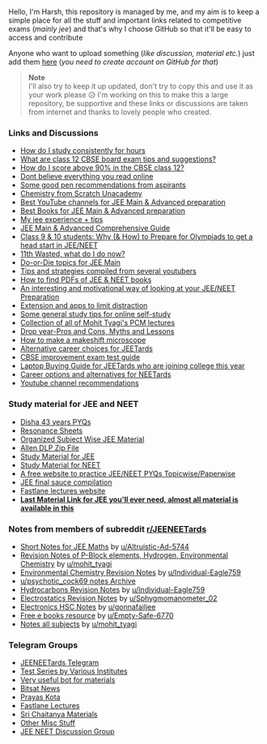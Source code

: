 Hello, I'm Harsh, this repository is managed by me, and my aim is to keep a simple place for all the stuff and important links related to competitive exams (*mainly jee*) and that's why I choose GitHub so that it'll be easy to access and contribute

Anyone who want to upload something (*like discussion, material etc.*) just add them [here](https://github.com/harshkad/jeeneet.stuff/issues/new) (*you need to create account on GitHub for that*)

> **Note**  
> I'll also try to keep it up updated, don't try to copy this and use it as your work please 😥 I'm working on this to make this a large repository, be supportive and these links or discussions are taken from internet and thanks to lovely people who created.

### Links and Discussions

- [How do I study consistently for hours](https://qr.ae/pvWqdN)
- [What are class 12 CBSE board exam tips and suggestions?](https://qr.ae/prboB5)
- [How do I score above 90% in the CBSE class 12?](https://www.quora.com/How-do-I-get-90-%2B-in-12-CBSE/answer/Saumya-Meena-2)
- [Dont believe everything you read online](https://www.reddit.com/r/JEENEETards/comments/10otprw/dont_believe_everything_you_read_online/) 
- [Some good pen recommendations from aspirants](https://www.reddit.com/r/JEENEETards/comments/10zfanj/this_is_for_sabki_mild_entertainment_acche_se/)
- [Chemistry from Scratch Unacademy](https://drive.google.com/file/d/1FTwMLVh9R_Qhyy0dR-lsemWHB6wuiIKC/view)
- [Best YouTube channels for JEE Main & Advanced preparation](https://www.reddit.com/r/JEENEETards/comments/pzc33l/request_to_mods_reupload_with_changes_hope_this/)
- [Best Books for JEE Main & Advanced preparation](https://www.reddit.com/r/JEENEETards/comments/q1vsvc/jeeneet_manual_for_books_requesting_mods_to_add/) 
- [My jee experience + tips](https://www.reddit.com/r/JEENEETards/comments/wz4610/6_years_in_16_mins_maybe_youll_learn_something/) 
- [JEE Main & Advanced Comprehensive Guide](https://www.reddit.com/r/JEENEETards/comments/rr6jdt/jee_mainsadvanced_comprehensive_guide_repost/)
- [Class 9 & 10 students: Why (& How) to Prepare for Olympiads to get a head start in JEE/NEET](https://www.reddit.com/r/JEENEETards/comments/q72hqv/kids_who_are_not_in_ninth_or_tenth_class_and_who/)
- [11th Wasted, what do I do now?](https://www.reddit.com/r/JEENEETards/comments/qv02yu/11th_wasted_what_do_i_do_now/)
- [Do-or-Die topics for JEE Main](https://www.reddit.com/r/JEENEETards/comments/qzsj63/importantdoordie_topics_for_mains_2022/)
- [Tips and strategies compiled from several youtubers](https://www.reddit.com/r/JEENEETards/comments/th41w2/all_the_tips_and_strategy_you_need_apart_from/?utm_source=share&utm_medium=web2x&context=3)
- [How to find PDFs of JEE & NEET books](https://www.reddit.com/r/JEENEETards/comments/qg2da0/the_actually_to_find_and_use_pdfs_of_jee_and_neet/) 
- [An interesting and motivational way of looking at your JEE/NEET Preparation](https://www.reddit.com/r/JEENEETards/comments/rsk20i/something_very_useful_for_jeeneetards_check_it/) 
- [Extension and apps to limit distraction](https://www.reddit.com/r/JEENEETards/comments/rxza3v/recommended_browser_extensions_distraction_apps/?utm_source=share&utm_medium=web2x&context=3)
- [Some general study tips for online self-study](https://www.reddit.com/r/JEENEETards/comments/twnr3t/tips_for_people_going_into_class_11th_and_are/)
- [Collection of all of Mohit Tyagi's PCM lectures](https://docs.google.com/document/d/16uirIb3t5MPXa9f9xknZ2uQnLIA9rLLnMlV_NkHfoJ4/edit)
- [Drop year-Pros and Cons, Myths and Lessons](https://www.reddit.com/r/JEENEETards/comments/v0fhoy/drop_year_pros_cons_myths_lessons/?utm_source=share&utm_medium=web2x&context=3)
- [How to make a makeshift microscope](https://www.reddit.com/r/JEENEETards/comments/v2qbyw/how_to_have_a_140x_jugaad_microscope_setup/?utm_source=share&utm_medium=web2x&context=3)
- [Alternative career choices for JEETards](https://www.reddit.com/r/JEENEETards/comments/vi2ijq/alternative_career_choices/?utm_source=share&utm_medium=web2x&context=3)
- [CBSE improvement exam test guide](https://www.reddit.com/r/JEENEETards/comments/w72uzk/nahi_aa_rhe_75_improvement_test_guide/?utm_source=share&utm_medium=web2x&context=3)
- [Laptop Buying Guide for JEETards who are joining college this year](https://www.reddit.com/r/JEENEETards/comments/xesz71/laptop_buying_guide_for_jeetards_who_are_joining/?utm_source=share&utm_medium=web2x&context=3)
- [Career options and alternatives for NEETards](https://www.reddit.com/r/JEENEETards/comments/ylrash/career_options_alternatives_for_pcbtardsneetards/?utm_source=share&utm_medium=web2x&context=3)
- [Youtube channel recommendations](https://www.reddit.com/r/JEENEETards/comments/wne7nt/gr8_underrated_youtube_channels_for_jee_advanced/)

### Study material for JEE and NEET

- [Disha 43 years PYQs](https://drive.google.com/drive/folders/1iZx6KDmSy0kpZEUJRRaLn17xDJNAXMYR?usp=share_link)
- [Resonance Sheets](https://drive.google.com/drive/folders/1gTroyJg3lNVQHxHXhYv4KQ_M14l02q1N?usp=share_link)
- [Organized Subject Wise JEE Material](https://drive.google.com/drive/folders/1-5sTDPA1aK5y6dwY-wyHfeAPdRUB9dpG)
- [Allen DLP Zip File](https://drive.google.com/file/d/1D9napBdRIqT2wdYRiefjf_yQfgxwIEMj/view)
- [Study Material for JEE](https://drive.google.com/drive/folders/1k0cW55ub2nbYVwHk90Z8S3xkCEdkLOlt)
- [Study Material for NEET](https://drive.google.com/drive/folders/1VjgCZP20FW5IYvL1qPmQynTXtAo6VxOf)
- [A free website to practice JEE/NEET PYQs Topicwise/Paperwise](https://questions.examside.com/)
- [JEE final sauce compilation](https://www.reddit.com/r/JEENEETards/comments/x82u7l/final_sauce_compilation_for_jee_2023tards/?utm_source=share&utm_medium=web2x&context=3)
- [Fastlane lectures website](https://www.reddit.com/r/JEENEETards/comments/z399tq/creating_a_site_for_systematic_and_easy_access_of/)
- **[Last Material Link for JEE you'll ever need, almost all material is available in this](https://drive.google.com/drive/folders/1G85ClGqb-M69rRMARVXDEFhTApQhiteV?usp=share_link)**

### Notes from members of subreddit [r/JEENEETards](https://www.reddit.com/r/JEENEETards)

- [Short Notes for JEE Maths](https://drive.google.com/drive/folders/1ImeOLviyCfXUlbkS0ANyvWyR3KX5WUOs?usp=sharing)  by  [u/Altruistic-Ad-5744](https://www.reddit.com/u/Altruistic-Ad-5744)
- [Revision Notes of P-Block elements, Hydrogen, Environmental Chemistry](https://www.reddit.com/user/psychotic_cock69/comments/ttrlb5/credits_to_sir_umohit_tyagi_i_have_made_these/?utm_source=share&utm_medium=web2x&context=3)  by  [u/mohit_tyagi](https://www.reddit.com/u/mohit_tyagi)
- [Environmental Chemistry Revision Notes](https://www.reddit.com/r/JEENEETards/comments/ua9v46/environmental_chem_short_notes_lelo/?utm_source=share&utm_medium=web2x&context=3)  by  [u/Individual-Eagle759](https://www.reddit.com/u/Individual-Eagle759)
- [u/psychotic_cock69 notes Archive](https://www.reddit.com/r/undefined/comments/u6hhuk/comment/i58bbki/?utm_source=share&utm_medium=web2x&context=3)
- [Hydrocarbons Revision Notes](https://imgur.com/gallery/psIyMh1)  by  [u/Individual-Eagle759](https://www.reddit.com/u/Individual-Eagle759)
- [Electrostatics Revision Notes](https://www.reddit.com/r/JEENEETards/comments/u5gtmz/electric_charges_fields_notes_in_8_pages/?utm_source=share&utm_medium=web2x&context=3)  by  [u/Sphygmomanometer_02](https://www.reddit.com/u/Sphygmomanometer_02)
- [Electronics HSC Notes](https://www.reddit.com/r/JEENEETards/comments/v8lz1t/for_hsctards_who_took_electronics_here_are_my/?utm_source=share&utm_medium=web2x&context=3)  by  [u/gonnafailjee](https://www.reddit.com/u/gonnafailjee)
- [Free e books resource](https://drive.google.com/drive/folders/1v14rJL89oR672KS8DMb2eSgOZkTAq9k_?usp=sharing)  by  [u/Empty-Safe-6770](https://www.reddit.com/u/Empty-Safe-6770)
- [Notes all subjects](https://www.reddit.com/r/JEENEETards/comments/xl8jih/all_my_notes_goodbye_d/)  by  [u/mohit_tyagi](https://www.reddit.com/u/mohit_tyagi)

### Telegram Groups

- [JEENEETards Telegram](https://www.google.com/url?q=https://telegram.me/JEENEETardsTelegram)
- [Test Series by Various Institutes](https://www.google.com/url?q=https://telegram.me/Test_Series_For_Jee)
- [Very useful bot for materials](https://www.google.com/url?q=https://telegram.me/Tarun2004bot)
- [Bitsat News](https://www.google.com/url?q=https://telegram.me/BITSAT_2022)
- [Prayas Kota](https://www.google.com/url?q=https://telegram.me/+ipttk90JqzE4ZmFl)
- [Fastlane Lectures](https://www.google.com/url?q=https://telegram.me/+MiF_qBmOWcY5YjJl)
- [Sri Chaitanya Materials](https://www.google.com/url?q=https://telegram.me/jeeforyou1)
- [Other Misc Stuff](https://www.google.com/url?q=https://telegram.me/iit_jee_mains_advanced_material)
- [JEE NEET Discussion Group](https://www.google.com/url?q=https://telegram.me/jee_neet_discussion_group)
